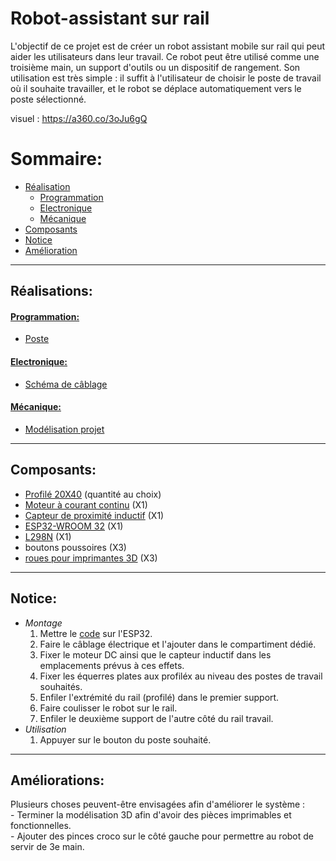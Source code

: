 # **Robot-assistant sur rail**

L'objectif de ce projet est de créer un robot assistant mobile sur rail qui peut aider les utilisateurs dans leur travail. Ce robot peut être utilisé comme une troisième main, un support d'outils ou un dispositif de rangement. Son utilisation est très simple : il suffit à l'utilisateur de choisir le poste de travail où il souhaite travailler, et le robot se déplace automatiquement vers le poste sélectionné.

visuel : https://a360.co/3oJu6gQ


# **Sommaire:**

- [Réalisation](#réalisation)
    - [Programmation](#programmation)
    - [Electronique](#electronique)
    - [Mécanique](#mécanique)
- [Composants](#composants)
- [Notice](#notice)
- [Amélioration](#amélioration)

---

## **Réalisations:**

#### <u>**Programmation:**</u>

- [Poste](/Code/rail.py)


#### <u>**Electronique:**</u>
- [Schéma de câblage](/Electronique/poste.kicad_sch)


#### <u>**Mécanique:**</u>
- [Modélisation projet](/Mod%C3%A9lisation_3D/robot_sur_rail.f3z)

---
## **Composants:**

- [Profilé 20X40](/Datasheet/DS_Profil%C3%A9.pdf) (quantité au choix)
- [Moteur à courant continu](/Datasheet/DS_moteurDC.pdf) (X1)
- [Capteur de proximité inductif](/Datasheet/DS_capteurInductif.pdf) (X1)
- [ESP32-WROOM 32](/Datasheet/DS_ESP32-WROOM32.pdf) (X1)
- [L298N](/Datasheet/DS_L298N.pdf) (X1)
- boutons poussoires (X3)
- [roues pour imprimantes 3D](https://www.amazon.fr/Imprimante-Roulement-Linéaire-Plastique-Roulements/dp/B0BD8XQ4Y4/ref=sr_1_22?keywords=roue+imprimante+3d&qid=1686215897&sr=8-22) (X3)

---
## **Notice:**

- *Montage* <br>
    1. Mettre le [code](/Code/rail.py) sur l'ESP32.
    2. Faire le câblage électrique et l'ajouter dans le compartiment dédié.
    3. Fixer le moteur DC ainsi que le capteur inductif dans les emplacements prévus à ces effets.
    4. Fixer les équerres plates aux profiléx au niveau des postes de travail souhaités. 
    5. Enfiler l'extrémité du rail (profilé) dans le premier support.
    6. Faire coulisser le robot sur le rail.
    7. Enfiler le deuxième support de l'autre côté du rail
       travail.
- *Utilisation*
    1. Appuyer sur le bouton du poste souhaité.

---

## **Améliorations:**

Plusieurs choses peuvent-être envisagées afin d'améliorer le système : <br>
    - Terminer la modélisation 3D afin d'avoir des pièces imprimables et fonctionnelles. <br>
    - Ajouter des pinces croco sur le côté gauche pour permettre au robot de servir de 3e main.
    